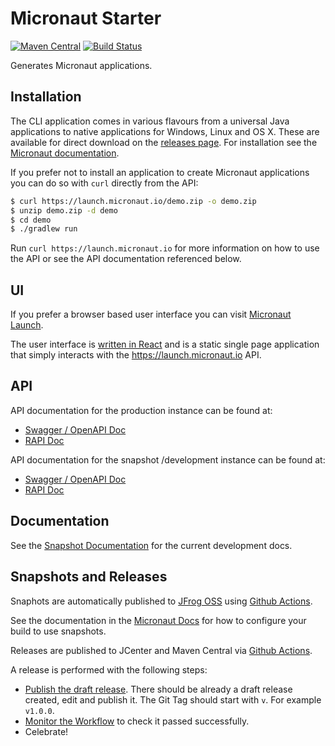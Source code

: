 # Micronaut Starter

[![Maven Central](https://img.shields.io/maven-central/v/io.micronaut.starter/micronaut-starter-core.svg?label=Maven%20Central)](https://search.maven.org/artifact/io.micronaut.starter/micronaut-starter-core)
[![Build Status](https://github.com/micronaut-projects/micronaut-starter/workflows/Java%20CI/badge.svg)](https://github.com/micronaut-projects/micronaut-starter/actions)

Generates Micronaut applications.

## Installation

The CLI application comes in various flavours from a universal Java applications to native applications for Windows, Linux and OS X. These are available for direct download on the [releases page](https://github.com/micronaut-projects/micronaut-starter/releases). For installation see the [Micronaut documentation](https://docs.micronaut.io/2.0.x/guide/index.html#buildCLI).

If you prefer not to install an application to create Micronaut applications you can do so with `curl` directly from the API:

```bash
$ curl https://launch.micronaut.io/demo.zip -o demo.zip
$ unzip demo.zip -d demo
$ cd demo
$ ./gradlew run
```

Run `curl https://launch.micronaut.io` for more information on how to use the API or see the API documentation referenced below.

## UI

If you prefer a browser based user interface you can visit [Micronaut Launch](https://micronaut.io/launch).

The user interface is [written in React](https://github.com/micronaut-projects/static-website/tree/master/main/src/main/js/launch) and is a static single page application that simply interacts with the https://launch.micronaut.io API.

## API

API documentation for the production instance can be found at:

* [Swagger / OpenAPI Doc](https://launch.micronaut.io/swagger/views/swagger-ui/index.html)
* [RAPI Doc](https://launch.micronaut.io/swagger/views/rapidoc/index.html)

API documentation for the snapshot /development instance can be found at:

* [Swagger / OpenAPI Doc](https://snapshot.micronaut.io/swagger/views/swagger-ui/index.html)
* [RAPI Doc](https://snapshot.micronaut.io/swagger/views/rapidoc/index.html)

## Documentation

<!-- See the [Documentation](https://micronaut-projects.github.io/micronaut-starter/1.0.x/guide/) for more information. -->

See the [Snapshot Documentation](https://micronaut-projects.github.io/micronaut-starter/snapshot/guide/) for the current development docs.

## Snapshots and Releases

Snaphots are automatically published to [JFrog OSS](https://oss.jfrog.org/artifactory/oss-snapshot-local/) using [Github Actions](https://github.com/micronaut-projects/micronaut-starter/actions).

See the documentation in the [Micronaut Docs](https://docs.micronaut.io/latest/guide/index.html#usingsnapshots) for how to configure your build to use snapshots.

Releases are published to JCenter and Maven Central via [Github Actions](https://github.com/micronaut-projects/micronaut-starter/actions).

A release is performed with the following steps:

* [Publish the draft release](https://github.com/micronaut-projects/micronaut-starter/releases). There should be already a draft release created, edit and publish it. The Git Tag should start with `v`. For example `v1.0.0`.
* [Monitor the Workflow](https://github.com/micronaut-projects/micronaut-starter/actions?query=workflow%3ARelease) to check it passed successfully.
* Celebrate!



